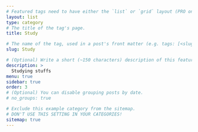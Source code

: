 ```yaml
---
# Featured tags need to have either the `list` or `grid` layout (PRO only).
layout: list
type: category
# The title of the tag's page.
title: Study

# The name of the tag, used in a post's front matter (e.g. tags: [<slug>]).
slug: Study

# (Optional) Write a short (~150 characters) description of this featured tag.
description: >
  Studying stuffs
menu: true
sidebar: true
order: 3
# (Optional) You can disable grouping posts by date.
# no_groups: true

# Exclude this example category from the sitemap.
# DON'T USE THIS SETTING IN YOUR CATEGORIES!
sitemap: true
---
```

